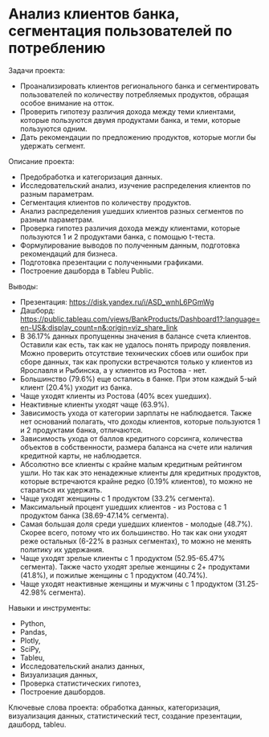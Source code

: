 # Анализ клиентов банка, сегментация пользователей по потреблению

Задачи проекта:
- Проанализировать клиентов регионального банка и сегментировать пользователей по количеству потребляемых продуктов, обращая особое внимание на отток.
- Проверить гипотезу различия дохода между теми клиентами, которые пользуются двумя продуктами банка, и теми, которые пользуются одним.
- Дать рекомендации по предложению продуктов, которые могли бы удержать сегмент.

Описание проекта:
- Предобработка и категоризация данных.
- Исследовательский анализ, изучение распределения клиентов по разным параметрам.
- Сегментация клиентов по количеству продуктов.
- Анализ распределения ушедших клиентов разных сегментов по разным параметрам.
- Проверка гипотез различия дохода между клиентами, которые пользуются 1 и 2 продуктами банка, с помощью t-теста.
- Формулирование выводов по полученным данным, подготовка рекомендаций для бизнеса.
- Подготовка презентации с полученными графиками.
- Построение дашборда в Tableu Public. 

Выводы:
- Презентация: https://disk.yandex.ru/i/ASD_wnhL6PGmWg
- Дашборд: https://public.tableau.com/views/BankProducts/Dashboard1?:language=en-US&:display_count=n&:origin=viz_share_link
- В 36.17% данных пропущенны значения в балансе счета клиентов. Оставили как есть, так как не удалось понять природу появления. Можно проверить отсутствие технических сбоев или ошибок при сборе данных, так как пропуски встречаются только у клиентов из Ярославля и Рыбинска, а у клиентов из Ростова - нет.
- Большинство (79.6%) еще остались в банке. При этом каждый 5-ый клиент (20.4%) уходит из банка.
- Чаще уходят клиенты из Ростова (40% всех ушедших).
- Неактивные клиенты уходят чаще (63.9%).
- Зависимость ухода от категории зарплаты не наблюдается. Также нет оснований полагать, что доходы клиентов, которые пользуются 1 и 2 продуктами банка, отличаются.
- Зависимость ухода от баллов кредитного сорсинга, количества объектов в собственности, размера баланса на счете или наличия кредитной карты, не наблюдается. 
- Абсолютно все клиенты с крайне малым кредитным рейтингом ушли. Но так как это ненадежные клиенты для кредитных продуктов, которые встречаются крайне редко (0.19% клиентов), то можно не стараться их удержать.
- Чаще уходят женщины с 1 продуктом (33.2% сегмента).
- Максимальный процент ушедших клиентов - из Ростова с 1 продуктом банка (38.69-47.14% сегмента).
- Самая большая доля среди ушедших клиентов - молодые (48.7%). Скорее всего, потому что их большинство. Но так как они уходят реже остальных (6-22% в разных сегментах), то можно не менять политику их удержания.
- Чаще уходят зрелые клиенты с 1 продуктом (52.95-65.47% сегмента). Также часто уходят зрелые женщины с 2+ продуктами (41.8%), и пожилые женщины с 1 продуктом (40.74%). 
- Чаще уходят неактивные женщины и мужчины с 1 продуктом (31.25-42.98% сегмента). 

Навыки и инструменты:
- Python,
- Pandas,
- Plotly,
- SciPy,
- Tableu,
- Исследовательский анализ данных,
- Визуализация данных,
- Проверка статистических гипотез,
- Построение дашбордов.

Ключевые слова проекта: обработка данных, категоризация, визуализация данных, статистический тест, создание презентации, дашборд, tableu.

